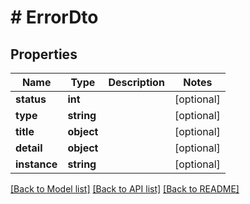 # # ErrorDto

## Properties

Name | Type | Description | Notes
------------ | ------------- | ------------- | -------------
**status** | **int** |  | [optional]
**type** | **string** |  | [optional]
**title** | **object** |  | [optional]
**detail** | **object** |  | [optional]
**instance** | **string** |  | [optional]

[[Back to Model list]](../../README.md#models) [[Back to API list]](../../README.md#endpoints) [[Back to README]](../../README.md)

